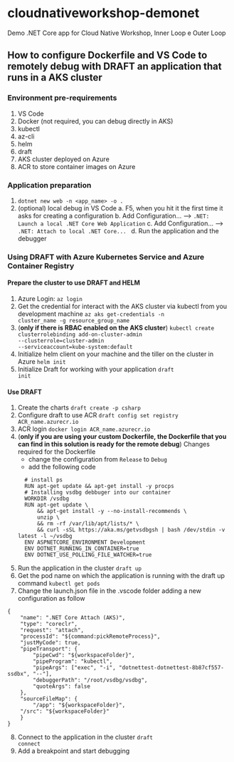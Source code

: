 # cloudnativeworkshop-demonet
Demo .NET Core app for Cloud Native Workshop, Inner Loop e Outer Loop

## How to configure Dockerfile and VS Code to remotely debug with DRAFT an application that runs in a AKS cluster
### Environment pre-requirements
1. VS Code
2. Docker (not required, you can debug directly in AKS)
3. kubectl
4. az-cli
5. helm
6. draft
7. AKS cluster deployed on Azure
8. ACR to store container images on Azure

### Application preparation
1. <code>dotnet new web -n <app_name> -o .</code>
2. (optional) local debug in VS Code
  a. F5, when you hit it the first time it asks for creating a configuration
	b. Add Configuration... --> <code>.NET: Launch a local .NET Core Web Application</code>
  c. Add Configuration... --> <code>.NET: Attach to local .NET Core... </code>
	d. Run the application and the debugger

### Using DRAFT with Azure Kubernetes Service and Azure Container Registry
#### Prepare the cluster to use DRAFT and HELM
1. Azure Login: <code>az login</code>
2. Get the credential for interact with the AKS cluster via kubectl from you development machine <code>az aks get-credentials -n cluster_name -g resource_group_name</code>
3. (**only if there is RBAC enabled on the AKS cluster**) <code>kubectl create clusterrolebinding add-on-cluster-admin --clusterrole=cluster-admin --serviceaccount=kube-system:default</code>
4. Initialize helm client on your machine and the tiller on the cluster in Azure <code>helm init</code>
5. Initialize Draft for working with your application <code>draft init</code>

#### Use DRAFT
1. Create the charts <code>draft create -p csharp</code> 
2. Configure draft to use ACR <code>draft config set registry ACR_name.azurecr.io</code>
3. ACR login <code>docker login ACR_name.azurecr.io</code>
4. (**only if you are using your custom Dockerfile, the Dockerfile that you can find in this solution is ready for the remote debug**) Changes required for the Dockerfile
    - change the configuration from <code>Release</code> to <code>Debug</code>
    - add the following code
    ```
      # install ps
      RUN apt-get update && apt-get install -y procps
      # Installing vsdbg debbuger into our container
      WORKDIR /vsdbg
      RUN apt-get update \
          && apt-get install -y --no-install-recommends \
          unzip \
          && rm -rf /var/lib/apt/lists/* \
          && curl -sSL https://aka.ms/getvsdbgsh | bash /dev/stdin -v latest -l ~/vsdbg
      ENV ASPNETCORE_ENVIRONMENT Development
      ENV DOTNET_RUNNING_IN_CONTAINER=true
      ENV DOTNET_USE_POLLING_FILE_WATCHER=true
    ```
5. Run the application in the cluster <code>draft up</code>
6. Get the pod name on which the application is running with the draft up command <code>kubectl get pods</code>
7. Change the launch.json file in the .vscode folder adding a new configuration as follow
  ```
  {
      "name": ".NET Core Attach (AKS)",
      "type": "coreclr",
      "request": "attach",
      "processId": "${command:pickRemoteProcess}",
      "justMyCode": true,
      "pipeTransport": {
          "pipeCwd": "${workspaceFolder}",
          "pipeProgram": "kubectl",
          "pipeArgs": ["exec", "-i", "dotnettest-dotnettest-8b87cf557-ssdbx", "--"],
          "debuggerPath": "/root/vsdbg/vsdbg",
          "quoteArgs": false
      },
      "sourceFileMap": {
          "/app": "${workspaceFolder}",
      "/src": "${workspaceFolder}"
      }
  }
  ```
8. Connect to the application in the cluster <code>draft connect</code>
9. Add a breakpoint and start debugging

